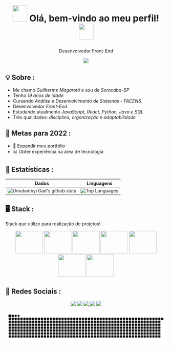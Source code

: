 <h1 align="center"><img src="https://media.giphy.com/media/QssGEmpkyEOhBCb7e1/giphy.gif" width="45px" height="50px">  Olá, bem-vindo ao meu perfil!  <img src="https://media.giphy.com/media/QssGEmpkyEOhBCb7e1/giphy.gif" width="45px" height="50px"></h1>

<p align='center'>
  Desenvolvedor Front-End
</p>

<div align="center">
  <img src="https://media.giphy.com/media/AIdGhVzDyXioKnLya7/giphy.gif" width="810px">
</div>

## 💡 Sobre :
  - Me chamo *Guilherme Magarotti* e sou de *Sorocaba-SP*
  - Tenho *19 anos de idade*
  - Cursando *Análise e Desenvolvimento de Sistemas* - *FACENS*
  - Desenvolvedor *Front-End*
  - Estudando atualmente *JavaScript, React, Python, Java e SQL*
  - Três qualidades: *disciplina, organização e adaptabilidade*

## 🎯 Metas para 2022 :

- 📂 Expandir meu portfólio
- 📊 Obter experiência na área de tecnologia

## 💎 Estatísticas :
 
| Dados                                                                                                                                                            | Linguagens                                                                                                                                                                     |
| ------------------------------------------------------------------------------------------------------------------------------------------------------------------------ | ---------------------------------------------------------------------------------------------------------------------------------------------------------------------------------- |
| ![Umutambyi Gad's github stats](https://github-readme-stats.vercel.app/api?username=guimagarotti&show_icons=true&hide_border=true&count_private=true&theme=default) | ![Top Languages](https://github-readme-stats.vercel.app/api/top-langs/?username=guimagarotti&langs_count=10&count_private=true&hide_border=true&theme=default&layout=compact) |

## 🖥️ Stack : 
  
  Stack que utilizo para realização de projetos!
  
  <div align="center">
      <img src="https://camo.githubusercontent.com/b3904dc72cb7b7c70cbd7d8f08420fc5bbf08ef606b1a71891b8a097670873e1/68747470733a2f2f6d656469612e67697068792e636f6d2f6d656469612f584178796c524d43647062455755417672382f67697068792e676966" width="85px" height="70px">
      <img src="https://camo.githubusercontent.com/72fd54faa8a39aed97354ea788e55524a47c30e1da23dd321331260ab133a2b5/68747470733a2f2f6d656469612e67697068792e636f6d2f6d656469612f667345615a6c644e43384131504a336d77702f67697068792e676966" width="85px" height="70px">
      <img src="https://media.giphy.com/media/kH1DBkPNyZPOk0BxrM/giphy.gif" width="85px" height="70px">
      <img src="https://media.giphy.com/media/ln7z2eWriiQAllfVcn/giphy.gif" width="85px" height="70px">
      <img src="https://camo.githubusercontent.com/002313a28ac7d09f24e8a70358139bb4f7c2c32eaf83a926e873bedf67b69eac/68747470733a2f2f6d656469612e67697068792e636f6d2f6d656469612f654e41736a4f353574506267616f72376d612f67697068792e676966" width="85px" height="70px">
      <img src="https://media.giphy.com/media/IdyAQJVN2kVPNUrojM/giphy.gif" width="85px" height="70px">
      <img src="https://media.giphy.com/media/KzJkzjggfGN5Py6nkT/giphy.gif" width="85px" height="70px">
  </div> 

## 💬 Redes Sociais :

  <div align="center"> 
    <a href="https://www.instagram.com/guimagarotti/" target="_blank"><img src="https://img.shields.io/badge/-Instagram-%23E4405F?style=for-the-badge&logo=instagram&logoColor=white" target="_blank"></a>
    <a href="https://www.linkedin.com/in/guilherme-cambi-magarotti-16177522b/" target="_blank"><img src="https://img.shields.io/badge/-LinkedIn-%230077B5?style=for-the-badge&logo=linkedin&logoColor=white" target="_blank"></a>
    <a href="https://twitter.com/GuilhermeMagar7" target="_blank"><img src="https://img.shields.io/badge/Twitter-2CA5E0?style=for-the-badge&logo=twitter&logoColor=white" target="_blank">
     <a href="https://github.com/guimagarotti"><img src="https://img.shields.io/badge/-Github-%23333?style=for-the-badge&logo=github&logoColor=white" target="_blank"></a>
     <a href="https://guimagarotti.github.io/website-magarotti/" target="_blank"><img src="https://img.shields.io/badge/Website-7289DA?style=for-the-badge&logo=googlechrome&logoColor=white" target="_blank"></a>
  </div>
  
![Snake animation](https://github.com/Ricmaloy/Ricmaloy/blob/output/github-contribution-grid-snake.svg)
  
